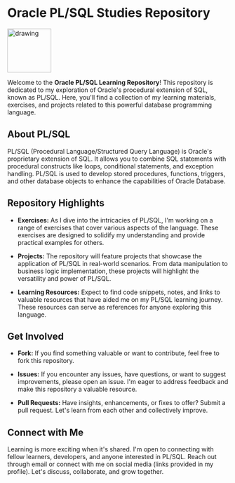 # Oracle PL/SQL Studies Repository

<p align="left">
  <img src="https://raw.githubusercontent.com/lucasefdr/Oracle-PLSQL/6d8f0bfbc2a01ef13ef084cf294d6a9dbc5b6b62/Assets/oracle.svg" alt="drawing" width="100"/>
</p>


Welcome to the **Oracle PL/SQL Learning Repository**! This repository is dedicated to my exploration of Oracle's procedural extension of SQL, known as PL/SQL. Here, you'll find a collection of my learning materials, exercises, and projects related to this powerful database programming language.

## About PL/SQL

PL/SQL (Procedural Language/Structured Query Language) is Oracle's proprietary extension of SQL. It allows you to combine SQL statements with procedural constructs like loops, conditional statements, and exception handling. PL/SQL is used to develop stored procedures, functions, triggers, and other database objects to enhance the capabilities of Oracle Database.

## Repository Highlights

- **Exercises:** As I dive into the intricacies of PL/SQL, I'm working on a range of exercises that cover various aspects of the language. These exercises are designed to solidify my understanding and provide practical examples for others.

- **Projects:** The repository will feature projects that showcase the application of PL/SQL in real-world scenarios. From data manipulation to business logic implementation, these projects will highlight the versatility and power of PL/SQL.

- **Learning Resources:** Expect to find code snippets, notes, and links to valuable resources that have aided me on my PL/SQL learning journey. These resources can serve as references for anyone exploring this language.

## Get Involved

- **Fork:** If you find something valuable or want to contribute, feel free to fork this repository.

- **Issues:** If you encounter any issues, have questions, or want to suggest improvements, please open an issue. I'm eager to address feedback and make this repository a valuable resource.

- **Pull Requests:** Have insights, enhancements, or fixes to offer? Submit a pull request. Let's learn from each other and collectively improve.

## Connect with Me

Learning is more exciting when it's shared. I'm open to connecting with fellow learners, developers, and anyone interested in PL/SQL. Reach out through email or connect with me on social media (links provided in my profile). Let's discuss, collaborate, and grow together.
